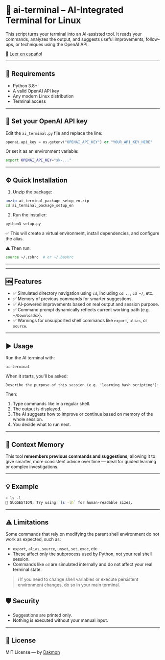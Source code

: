 # 🧠 ai-terminal – AI-Integrated Terminal for Linux

This script turns your terminal into an AI-assisted tool. It reads your commands, analyzes the output, and suggests useful improvements, follow-ups, or techniques using the OpenAI API.

📗 [Leer en español](README_es.md)

---

## 🧰 Requirements

- Python 3.8+
- A valid OpenAI API key
- Any modern Linux distribution
- Terminal access

---

## 🔑 Set your OpenAI API key

Edit the `ai_terminal.py` file and replace the line:

```python
openai.api_key = os.getenv("OPENAI_API_KEY") or "YOUR_API_KEY_HERE"
```

Or set it as an environment variable:

```bash
export OPENAI_API_KEY="sk-..."
```

---

## ⚙️ Quick Installation

1. Unzip the package:
```bash
unzip ai_terminal_package_setup_en.zip
cd ai_terminal_package_setup_en
```

2. Run the installer:
```bash
python3 setup.py
```

✅ This will create a virtual environment, install dependencies, and configure the alias.

⚠️ Then run:
```bash
source ~/.zshrc  # or ~/.bashrc
```

---


---

## 🆕 Features

- ✅ Simulated directory navigation using `cd`, including `cd ..`, `cd ~/`, etc.
- ✅ Memory of previous commands for smarter suggestions.
- ✅ AI-powered improvements based on real output and session purpose.
- ✅ Command prompt dynamically reflects current working path (e.g. `~/Downloads>`).
- ✅ Warnings for unsupported shell commands like `export`, `alias`, or `source`.

---

## ▶️ Usage

Run the AI terminal with:

```bash
ai-terminal
```

When it starts, you'll be asked:

```
Describe the purpose of this session (e.g. 'learning bash scripting'):
```

Then:

1. Type commands like in a regular shell.
2. The output is displayed.
3. The AI suggests how to improve or continue based on memory of the whole session.
4. You decide what to run next.

---

## 🧠 Context Memory

This tool **remembers previous commands and suggestions**, allowing it to give smarter, more consistent advice over time — ideal for guided learning or complex investigations.

---

## 💡 Example

```bash
> ls -l
🤖 SUGGESTION: Try using `ls -lh` for human-readable sizes.
```

---


## ⚠️ Limitations

Some commands that rely on modifying the parent shell environment do not work as expected, such as:

- `export`, `alias`, `source`, `unset`, `set`, `exec`, etc.
- These affect only the subprocess used by Python, not your real shell session.
- Commands like `cd` are simulated internally and do not affect your real terminal state.

> ℹ️ If you need to change shell variables or execute persistent environment changes, do so in your main terminal.


## 🛡️ Security

- Suggestions are printed only.
- Nothing is executed without your manual input.

---

## 📄 License

MIT License — by [Dakmon](https://github.com/dakmontech)
